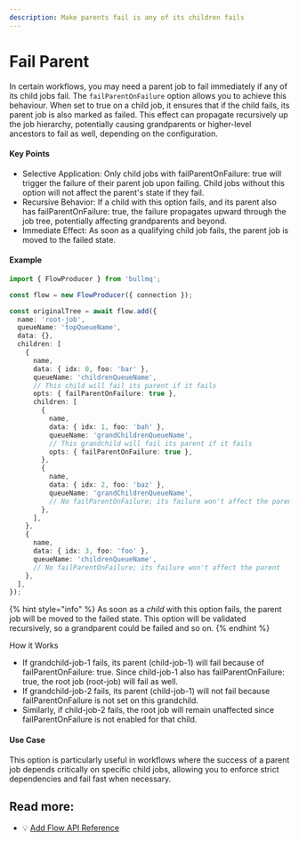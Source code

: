 ```yaml
---
description: Make parents fail is any of its children fails
---
```


# Fail Parent

In certain workflows, you may need a parent job to fail immediately if any of its child jobs fail. The `failParentOnFailure` option allows you to achieve this behaviour. When set to true on a child job, it ensures that if the child fails, its parent job is also marked as failed. This effect can propagate recursively up the job hierarchy, potentially causing grandparents or higher-level ancestors to fail as well, depending on the configuration.

#### Key Points

* Selective Application: Only child jobs with failParentOnFailure: true will trigger the failure of their parent job upon failing. Child jobs without this option will not affect the parent's state if they fail.
* Recursive Behavior: If a child with this option fails, and its parent also has failParentOnFailure: true, the failure propagates upward through the job tree, potentially affecting grandparents and beyond.
* Immediate Effect: As soon as a qualifying child job fails, the parent job is moved to the failed state.

#### Example

```typescript
import { FlowProducer } from 'bullmq';

const flow = new FlowProducer({ connection });

const originalTree = await flow.add({
  name: 'root-job',
  queueName: 'topQueueName',
  data: {},
  children: [
    {
      name,
      data: { idx: 0, foo: 'bar' },
      queueName: 'childrenQueueName',
      // This child will fail its parent if it fails
      opts: { failParentOnFailure: true },
      children: [
        {
          name,
          data: { idx: 1, foo: 'bah' },
          queueName: 'grandChildrenQueueName',
          // This grandchild will fail its parent if it fails
          opts: { failParentOnFailure: true },
        },
        {
          name,
          data: { idx: 2, foo: 'baz' },
          queueName: 'grandChildrenQueueName',
          // No failParentOnFailure; its failure won't affect the parent
        },
      ],
    },
    {
      name,
      data: { idx: 3, foo: 'foo' },
      queueName: 'childrenQueueName',
      // No failParentOnFailure; its failure won't affect the parent
    },
  ],
});
```

{% hint style="info" %}
As soon as a _child_ with this option fails, the parent job will be moved to the failed state. This option will be validated recursively, so a grandparent could be failed and so on.
{% endhint %}

How it Works

* If grandchild-job-1 fails, its parent (child-job-1) will fail because of failParentOnFailure: true. Since child-job-1 also has failParentOnFailure: true, the root job (root-job) will fail as well.
* If grandchild-job-2 fails, its parent (child-job-1) will not fail because failParentOnFailure is not set on this grandchild.
* Similarly, if child-job-2 fails, the root job will remain unaffected since failParentOnFailure is not enabled for that child.

#### Use Case

This option is particularly useful in workflows where the success of a parent job depends critically on specific child jobs, allowing you to enforce strict dependencies and fail fast when necessary.

## Read more:

* 💡 [Add Flow API Reference](https://api.docs.bullmq.io/classes/v5.FlowProducer.html#add)
